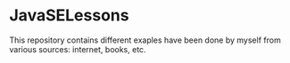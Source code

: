 # JavaSELessons
This repository contains different exaples have been done by myself from various sources: internet, books, etc.
